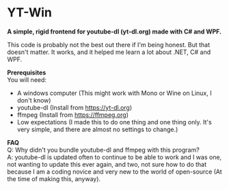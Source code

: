 # YT-Win
**A simple, rigid frontend for youtube-dl (yt-dl.org) made with C# and WPF.**

This code is probably not the best out there if I'm being honest. But that
doesn't matter. It works, and it helped me learn a lot about .NET, C# and WPF.

**Prerequisites**  
You will need:
- A windows computer (This might work with Mono or Wine on Linux, I don't know)
- youtube-dl (Install from https://yt-dl.org)
- ffmpeg (Install from https://ffmpeg.org)
- Low expectations (I made this to do one thing and one thing only. It's very
simple, and there are almost no settings to change.)

**FAQ**  
Q: Why didn't you bundle youtube-dl and ffmpeg with this program?  
A: youtube-dl is updated often to continue to be able to work and I was one, not wanting to update this
ever again, and two, not sure how to do that because I am a coding novice and very new to the world of open-source (At the time of making this, anyway).
